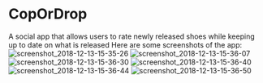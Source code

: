 # CopOrDrop
A social app that allows users to rate newly released shoes while keeping up to date on what is released
Here are some screenshots of the app:
![screenshot_2018-12-13-15-35-26](https://user-images.githubusercontent.com/36655160/49968851-09d1ff00-fef5-11e8-95c2-1e1a92a88a18.png)
![screenshot_2018-12-13-15-36-07](https://user-images.githubusercontent.com/36655160/49968859-10607680-fef5-11e8-8792-fbc8ee393aa3.png)
![screenshot_2018-12-13-15-36-30](https://user-images.githubusercontent.com/36655160/49968877-17878480-fef5-11e8-9f1b-f73cbe213151.png)
![screenshot_2018-12-13-15-36-40](https://user-images.githubusercontent.com/36655160/49968896-1fdfbf80-fef5-11e8-897f-22e933aa6797.png)
![screenshot_2018-12-13-15-36-44](https://user-images.githubusercontent.com/36655160/49968902-2837fa80-fef5-11e8-9f3d-7d070b5d1782.png)
![screenshot_2018-12-13-15-36-50](https://user-images.githubusercontent.com/36655160/49968910-2cfcae80-fef5-11e8-95f8-d7c9c61d2e86.png)
